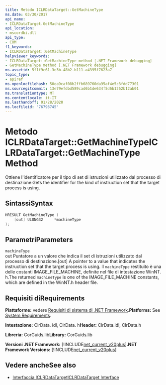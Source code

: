 ```yaml
---
title: Metodo ICLRDataTarget::GetMachineType
ms.date: 03/30/2017
api_name:
- ICLRDataTarget.GetMachineType
api_location:
- mscordbi.dll
api_type:
- COM
f1_keywords:
- ICLRDataTarget::GetMachineType
helpviewer_keywords:
- ICLRDataTarget::GetMachineType method [.NET Framework debugging]
- GetMachineType method [.NET Framework debugging]
ms.assetid: 5f1f9c61-3e3b-48b2-b111-a4395f7623a7
topic_type:
- apiref
ms.openlocfilehash: 50ea9caf08b2ffb689760da95af4e5c3fdd77301
ms.sourcegitcommit: 13e79efdbd589cad6b1de634f5d6b1262b12ab01
ms.translationtype: MT
ms.contentlocale: it-IT
ms.lasthandoff: 01/28/2020
ms.locfileid: "76793745"
---
```

# <a name="iclrdatatargetgetmachinetype-method"></a><span data-ttu-id="142f6-102">Metodo ICLRDataTarget::GetMachineType</span><span class="sxs-lookup"><span data-stu-id="142f6-102">ICLRDataTarget::GetMachineType Method</span></span>
<span data-ttu-id="142f6-103">Ottiene l'identificatore per il tipo di set di istruzioni utilizzato dal processo di destinazione.</span><span class="sxs-lookup"><span data-stu-id="142f6-103">Gets the identifier for the kind of instruction set that the target process is using.</span></span>  
  
## <a name="syntax"></a><span data-ttu-id="142f6-104">Sintassi</span><span class="sxs-lookup"><span data-stu-id="142f6-104">Syntax</span></span>  
  
```cpp  
HRESULT GetMachineType (  
    [out] ULONG32     *machineType  
);  
```  
  
## <a name="parameters"></a><span data-ttu-id="142f6-105">Parametri</span><span class="sxs-lookup"><span data-stu-id="142f6-105">Parameters</span></span>  
 `machineType`  
 <span data-ttu-id="142f6-106">out Puntatore a un valore che indica il set di istruzioni utilizzato dal processo di destinazione.</span><span class="sxs-lookup"><span data-stu-id="142f6-106">[out] A pointer to a value that indicates the instruction set that the target process is using.</span></span> <span data-ttu-id="142f6-107">Il `machineType` restituito è una delle costanti IMAGE_FILE_MACHINE, definite nel file di intestazione WinNT. h.</span><span class="sxs-lookup"><span data-stu-id="142f6-107">The returned `machineType` is one of the IMAGE_FILE_MACHINE constants, which are defined in the WinNT.h header file.</span></span>  
  
## <a name="requirements"></a><span data-ttu-id="142f6-108">Requisiti di</span><span class="sxs-lookup"><span data-stu-id="142f6-108">Requirements</span></span>  
 <span data-ttu-id="142f6-109">**Piattaforme:** vedere [Requisiti di sistema di .NET Framework](../../../../docs/framework/get-started/system-requirements.md).</span><span class="sxs-lookup"><span data-stu-id="142f6-109">**Platforms:** See [System Requirements](../../../../docs/framework/get-started/system-requirements.md).</span></span>  
  
 <span data-ttu-id="142f6-110">**Intestazione:** ClrData. idl, ClrData. h</span><span class="sxs-lookup"><span data-stu-id="142f6-110">**Header:** ClrData.idl, ClrData.h</span></span>  
  
 <span data-ttu-id="142f6-111">**Libreria:** CorGuids.lib</span><span class="sxs-lookup"><span data-stu-id="142f6-111">**Library:** CorGuids.lib</span></span>  
  
 <span data-ttu-id="142f6-112">**Versioni .NET Framework:** [!INCLUDE[net_current_v20plus](../../../../includes/net-current-v20plus-md.md)]</span><span class="sxs-lookup"><span data-stu-id="142f6-112">**.NET Framework Versions:** [!INCLUDE[net_current_v20plus](../../../../includes/net-current-v20plus-md.md)]</span></span>  
  
## <a name="see-also"></a><span data-ttu-id="142f6-113">Vedere anche</span><span class="sxs-lookup"><span data-stu-id="142f6-113">See also</span></span>

- [<span data-ttu-id="142f6-114">Interfaccia ICLRDataTarget</span><span class="sxs-lookup"><span data-stu-id="142f6-114">ICLRDataTarget Interface</span></span>](iclrdatatarget-interface.md)
